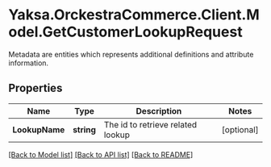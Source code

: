 # Yaksa.OrckestraCommerce.Client.Model.GetCustomerLookupRequest
Metadata are entities which represents additional definitions and attribute information.

## Properties

Name | Type | Description | Notes
------------ | ------------- | ------------- | -------------
**LookupName** | **string** | The id to retrieve related lookup | [optional] 

[[Back to Model list]](../README.md#documentation-for-models) [[Back to API list]](../README.md#documentation-for-api-endpoints) [[Back to README]](../README.md)

